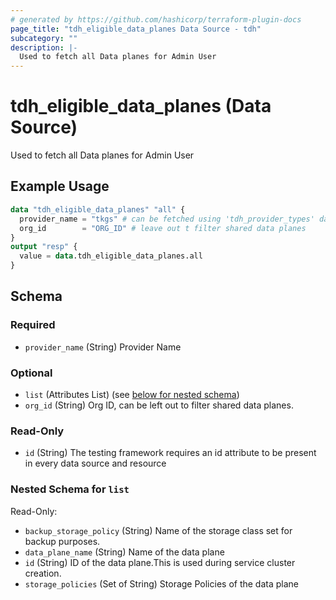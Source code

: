 ```yaml
---
# generated by https://github.com/hashicorp/terraform-plugin-docs
page_title: "tdh_eligible_data_planes Data Source - tdh"
subcategory: ""
description: |-
  Used to fetch all Data planes for Admin User
---
```


# tdh_eligible_data_planes (Data Source)

Used to fetch all Data planes for Admin User

## Example Usage

```terraform
data "tdh_eligible_data_planes" "all" {
  provider_name = "tkgs" # can be fetched using 'tdh_provider_types' data source
  org_id        = "ORG_ID" # leave out t filter shared data planes
}
output "resp" {
  value = data.tdh_eligible_data_planes.all
}
```

<!-- schema generated by tfplugindocs -->
## Schema

### Required

- `provider_name` (String) Provider Name

### Optional

- `list` (Attributes List) (see [below for nested schema](#nestedatt--list))
- `org_id` (String) Org ID, can be left out to filter shared data planes.

### Read-Only

- `id` (String) The testing framework requires an id attribute to be present in every data source and resource

<a id="nestedatt--list"></a>
### Nested Schema for `list`

Read-Only:

- `backup_storage_policy` (String) Name of the storage class set for backup purposes.
- `data_plane_name` (String) Name of the data plane
- `id` (String) ID of the data plane.This is used during service cluster creation.
- `storage_policies` (Set of String) Storage Policies of the data plane


